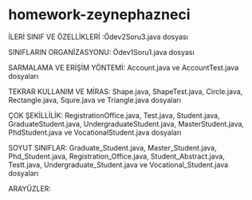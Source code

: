 # homework-zeynephazneci
İLERİ SINIF VE ÖZELLİKLERİ :Ödev2Soru3.java dosyası

SINIFLARIN ORGANİZASYONU: Ödev1Soru1.java dosyası

SARMALAMA VE ERİŞİM YÖNTEMİ: Account.java ve AccountTest.java dosyaları

TEKRAR KULLANIM VE MİRAS: Shape.java, ShapeTest.java, Circle.java, Rectangle.java, Squre.java ve Triangle.java dosyaları

ÇOK ŞEKİLLİLİK: RegistrationOffice.java, Test.java, Student.java, GraduateStudent.java, UndergraduateStudent.java, MasterStudent.java, PhdStudent.java ve VocationalStudent.java dosyaları

SOYUT SINIFLAR: Graduate_Student.java, Master_Student.java, Phd_Student.java, Registration_Office.java, Student_Abstract.java, Testt.java, Undergraduate_Student.java ve Vocational_Student.java dosyaları

ARAYÜZLER: 
